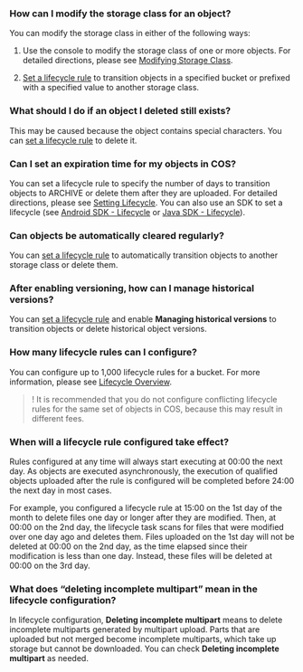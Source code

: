 ### How can I modify the storage class for an object?

You can modify the storage class in either of the following ways:
1. Use the console to modify the storage class of one or more objects. For detailed directions, please see [Modifying Storage Class](https://intl.cloud.tencent.com/document/product/436/30930).

2. [Set a lifecycle rule](https://intl.cloud.tencent.com/document/product/436/14605) to transition objects in a specified bucket or prefixed with a specified value to another storage class.


### What should I do if an object I deleted still exists?

This may be caused because the object contains special characters. You can [set a lifecycle rule](https://intl.cloud.tencent.com/document/product/436/14605) to delete it.

### Can I set an expiration time for my objects in COS?

You can set a lifecycle rule to specify the number of days to transition objects to ARCHIVE or delete them after they are uploaded. For detailed directions, please see [Setting Lifecycle](https://intl.cloud.tencent.com/document/product/436/14605). You can also use an SDK to set a lifecycle (see [Android SDK - Lifecycle](https://intl.cloud.tencent.com/document/product/436/36197) or [Java SDK - Lifecycle](https://intl.cloud.tencent.com/document/product/436/38948)).

### Can objects be automatically cleared regularly?

You can [set a lifecycle rule](https://intl.cloud.tencent.com/document/product/436/14605) to automatically transition objects to another storage class or delete them.

### After enabling versioning, how can I manage historical versions?

You can [set a lifecycle rule](https://intl.cloud.tencent.com/document/product/436/14605) and enable **Managing historical versions** to transition objects or delete historical object versions.


### How many lifecycle rules can I configure?

You can configure up to 1,000 lifecycle rules for a bucket. For more information, please see [Lifecycle Overview](https://intl.cloud.tencent.com/document/product/436/17028).

>! It is recommended that you do not configure conflicting lifecycle rules for the same set of objects in COS, because this may result in different fees.
>

### When will a lifecycle rule configured take effect?

Rules configured at any time will always start executing at 00:00 the next day. As objects are executed asynchronously, the execution of qualified objects uploaded after the rule is configured will be completed before 24:00 the next day in most cases.

For example, you configured a lifecycle rule at 15:00 on the 1st day of the month to delete files one day or longer after they are modified. Then, at 00:00 on the 2nd day, the lifecycle task scans for files that were modified over one day ago and deletes them. Files uploaded on the 1st day will not be deleted at 00:00 on the 2nd day, as the time elapsed since their modification is less than one day. Instead, these files will be deleted at 00:00 on the 3rd day.

### What does “deleting incomplete multipart” mean in the lifecycle configuration?

In lifecycle configuration, **Deleting incomplete multipart** means to delete incomplete multiparts generated by multipart upload. Parts that are uploaded but not merged become incomplete multiparts, which take up storage but cannot be downloaded. You can check **Deleting incomplete multipart** as needed.
